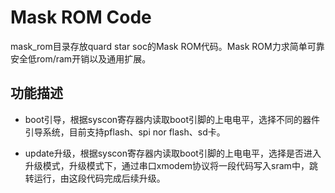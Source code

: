 # Mask ROM Code

mask_rom目录存放quard star soc的Mask ROM代码。Mask ROM力求简单可靠安全低rom/ram开销以及通用扩展。

## 功能描述

- boot引导，根据syscon寄存器内读取boot引脚的上电电平，选择不同的器件引导系统，目前支持pflash、spi nor flash、sd卡。

- update升级，根据syscon寄存器内读取boot引脚的上电电平，选择是否进入升级模式，升级模式下，通过串口xmodem协议将一段代码写入sram中，跳转运行，由这段代码完成后续升级。
